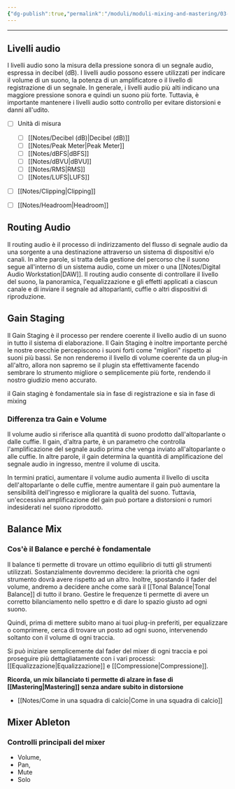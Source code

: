 ```yaml
---
{"dg-publish":true,"permalink":"/moduli/moduli-mixing-and-mastering/03-modulo-bilanciamento-dei-livelli/"}
---
```


---

## Livelli audio

I livelli audio sono la misura della pressione sonora di un segnale audio, espressa in decibel (dB). I livelli audio possono essere utilizzati per indicare il volume di un suono, la potenza di un amplificatore o il livello di registrazione di un segnale. In generale, i livelli audio più alti indicano una maggiore pressione sonora e quindi un suono più forte. Tuttavia, è importante mantenere i livelli audio sotto controllo per evitare distorsioni e danni all'udito.

- [ ] Unità di misura
	- [ ] [[Notes/Decibel (dB)\|Decibel (dB)]]
	- [ ] [[Notes/Peak Meter\|Peak Meter]]
	- [ ] [[Notes/dBFS\|dBFS]]
	- [ ] [[Notes/dBVU\|dBVU]]
	- [ ] [[Notes/RMS\|RMS]]
	- [ ] [[Notes/LUFS\|LUFS]]
- [ ] [[Notes/Clipping\|Clipping]]
- [ ] [[Notes/Headroom\|Headroom]]


## Routing Audio

Il routing audio è il processo di indirizzamento del flusso di segnale audio da una sorgente a una destinazione attraverso un sistema di dispositivi e/o canali. In altre parole, si tratta della gestione del percorso che il suono segue all'interno di un sistema audio, come un mixer o una [[Notes/Digital Audio Workstation\|DAW]]. Il routing audio consente di controllare il livello del suono, la panoramica, l'equalizzazione e gli effetti applicati a ciascun canale e di inviare il segnale ad altoparlanti, cuffie o altri dispositivi di riproduzione.


## Gain Staging

Il Gain Staging è il processo per rendere coerente il livello audio di un suono in tutto il sistema di elaborazione.
Il Gain Staging è inoltre importante perché le nostre orecchie percepiscono i suoni forti come "migliori" rispetto ai suoni più bassi.
Se non renderemo il livello di volume coerente da un plug-in all'altro, allora non sapremo se il plugin sta effettivamente facendo sembrare lo strumento migliore o semplicemente più forte, rendendo il nostro giudizio meno accurato.

il Gain staging è fondamentale sia in fase di registrazione e sia in fase di mixing

### Differenza tra Gain e Volume

Il volume audio si riferisce alla quantità di suono prodotto dall'altoparlante o dalle cuffie. Il gain, d'altra parte, è un parametro che controlla l'amplificazione del segnale audio prima che venga inviato all'altoparlante o alle cuffie. In altre parole, il gain determina la quantità di amplificazione del segnale audio in ingresso, mentre il volume di uscita.

In termini pratici, aumentare il volume audio aumenta il livello di uscita dell'altoparlante o delle cuffie, mentre aumentare il gain può aumentare la sensibilità dell'ingresso e migliorare la qualità del suono. Tuttavia, un'eccessiva amplificazione del gain può portare a distorsioni o rumori indesiderati nel suono riprodotto.

## Balance Mix

### Cos'è il Balance e perché è fondamentale

Il balance ti permette di trovare un ottimo equilibrio di tutti gli strumenti utilizzati.
Sostanzialmente dovremmo decidere: la priorità che ogni strumento dovrà avere rispetto ad un altro. Inoltre, spostando il fader del volume, andremo a decidere anche come sarà il [[Tonal Balance\|Tonal Balance]] di tutto il brano. Gestire le frequenze ti permette di avere un corretto bilanciamento nello spettro e di dare lo spazio giusto ad ogni suono.

Quindi, prima di mettere subito mano ai tuoi plug-in preferiti, per equalizzare o comprimere, cerca di trovare un posto ad ogni suono, intervenendo soltanto con il volume di ogni traccia. 

Si può iniziare semplicemente dal fader del mixer di ogni traccia e poi proseguire più dettagliatamente con i vari processi: [[Equalizzazione\|Equalizzazione]] e  [[Compressione\|Compressione]].

**Ricorda, un mix bilanciato ti permette di alzare in fase di [[Mastering\|Mastering]] senza andare subito in distorsione**


- [[Notes/Come in una squadra di calcio\|Come in una squadra di calcio]]



## Mixer Ableton

### Controlli principali del mixer

- Volume, 
- Pan, 
- Mute 
- Solo